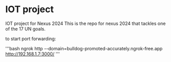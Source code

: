 # IOT project
IOT project for Nexus 2024
This is the repo for nexus 2024 that tackles one of the 17 UN goals.

to start port forwarding:

'''bash
ngrok http --domain=bulldog-promoted-accurately.ngrok-free.app http://192.168.1.7:3000/
'''
